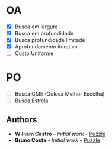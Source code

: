 # OA

- [x] Busca em largura
- [x] Busca em profundidade 
- [x] Busca profundidade limitade 
- [x] Aprofundamento iterativo
- [ ] Custo Uniforme

# PO

- [ ] Busca GME (Gulosa Melhor Escolha)
- [ ] Busca Estrela

## Authors

* **William Castro** - *Initial work* - [Puzzle](https://github.com/wpdcastro)
* **Bruno Costa**    - *Initial work* - [Puzzle](https://github.com/wpdcastro)

